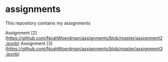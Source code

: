 # assignments
This repository contains my assignments

Assignment [2]  (https://github.com/NoahWoerdman/assignments/blob/master/assignment2.ipynb)
Assignment [3]  (https://github.com/NoahWoerdman/assignments/blob/master/assignment3.ipynb)
